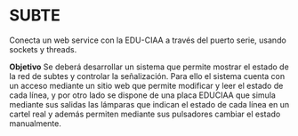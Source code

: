 # SUBTE
Conecta un web service con la EDU-CIAA a través del puerto serie, usando sockets y threads.

**Objetivo**
Se deberá desarrollar un sistema que permite mostrar el estado de la red de subtes y controlar la
señalización. Para ello el sistema cuenta con un acceso mediante un sitio web que permite modificar
y leer el estado de cada línea, y por otro lado se dispone de una placa EDUCIAA que simula
mediante sus salidas las lámparas que indican el estado de cada línea en un cartel real y además
permiten mediante sus pulsadores cambiar el estado manualmente.

